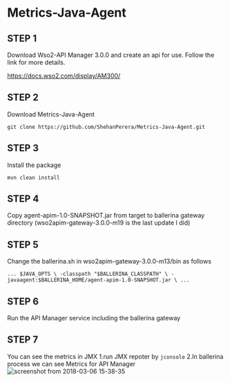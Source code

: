 # Metrics-Java-Agent

<b><h2>STEP 1</h2></b>
Download Wso2-API Manager 3.0.0 and create an api for use.
Follow the link for more details.

https://docs.wso2.com/display/AM300/

<b><h2>STEP 2</h2></b>
Download Metrics-Java-Agent 

 `git clone https://github.com/ShehanPerera/Metrics-Java-Agent.git`

<b><h2>STEP 3</h2></b>
Install the package 

`mvn clean install`

<b><h2>STEP 4</h2></b>
Copy agent-apim-1.0-SNAPSHOT.jar from target to ballerina gateway directory 
(wso2apim-gateway-3.0.0-m19 is the last update I did)

<b><h2>STEP 5</h2></b>
Change the ballerina.sh in wso2apim-gateway-3.0.0-m13/bin as follows 

`...
$JAVA_OPTS \
  	-classpath "$BALLERINA_CLASSPATH" \
   	-javaagent:$BALLERINA_HOME/agent-apim-1.0-SNAPSHOT.jar \
 ...`
  
<b><h2>STEP 6</h2></b>
Run the API Manager service including the ballerina gateway   

<b><h2>STEP 7</h2></b>
You can see the metrics in JMX 
1.run JMX repoter by 
  `jconsole`
2.In ballerina process we can see Metrics for API Manager 
![screenshot from 2018-03-06 15-38-35](https://user-images.githubusercontent.com/29086284/37028949-c5a3a6fc-215b-11e8-8761-43521c9534cc.png)


